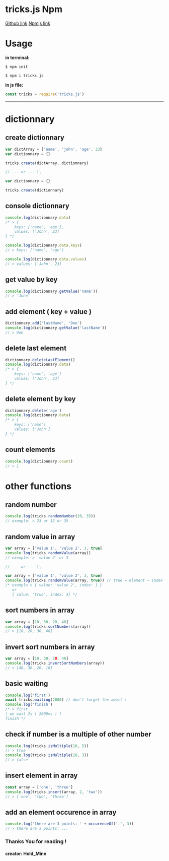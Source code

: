 # tricks.js Npm

[Github link](https://github.com/githoldi/tricks.js)
[Npmjs link](https://npmjs.com/package/tricks.js)

# Usage

**in terminal:**
```
$ npm init
```
```
$ npm i tricks.js
```

**in js file:**
```js
const tricks = require('tricks.js')
```

---

# dictionnary

## create dictionnary
```js
var dictArray = ['name', 'john', 'age', 23]
var dictionnary = {}

tricks.create(dictArray, dictionnary)

// --- or --- \\

var dictionnary = {}

tricks.create(dictionnary)
```

## console dictionnary
```js
console.log(dictionnary.data)
/* > {
    keys: ['name', 'age'],
    values: ['John', 23]
} */

console.log(dictionnary.data.keys)
// > keys: ['name', 'age']

console.log(dictionnary.data.values)
// > values: ['John', 23]
```

## get value by key
```js
console.log(dictionnary.getValue('name'))
// > 'John'
```

## add element ( key + value )
```js
dictionnary.add('lastName', 'Doe')
console.log(dictionnary.getValue('lastName'))
// > Doe
```

## delete last element
```js
dictionnary.deleteLastElement()
console.log(dictionnary.data)
/* > {
    keys: ['name', 'age']
    values: ['John', 23]
} */
```

## delete element by key
```js
dictionnary.delete('age')
console.log(dictionnary.data)
/* > {
    keys: ['name']
    values: ['John']
} */
```

## count elements
```js
console.log(dictionnary.count)
// > 1
```

# other functions

## random number
```js
console.log(tricks.randomNumber(10, 35))
// exemple: > 23 or 12 or 35
```

## random value in array
```js
var array = ['value 1', 'value 2', 3, true]
console.log(tricks.randomValue(array))
// exemple: > 'value 2' or 3

// --- or --- \\

var array = ['value 1', 'value 2', 3, true]
console.log(tricks.randomValue(array, true)) // true = element + index of element
/* exemple > { value: 'value 2', index: 1 }
   or 
   { value: 'true', index: 3} */
```

## sort numbers in array
```js
var array = [10, 30, 20, 40]
console.log(tricks.sortNumbers(array))
// > [10, 20, 30, 40]
```

## invert sort numbers in array
```js
var array = [10, 30, 2O, 40]
console.log(tricks.invertSortNumbers(array))
// > [40, 30, 20, 10]
```

## basic waiting
```js
console.log('first')
await tricks.waiting(2000) // don't forget the await !
console.log('finish')
/* > first
( we wait 2s ( 2000ms ) )
finish */
```

## check if number is a multiple of other number
```js
console.log(tricks.isMultiple(10, 5))
// > true
console.log(tricks.isMultiple(10, 3))
// > false
```

## insert element in array
```js
const array = ['one', 'three']
console.log(tricks.insert(array, 2, 'two'))
// > ['one', 'two', 'three']
```

## add an element occurence in array
```js
console.log('there are 3 points: ' + occurenceOf('.', 3))
// > there are 3 points: ...
```

### Thanks You for reading !
#### creator: Hold_Mine